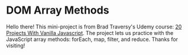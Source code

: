 # DOM Array Methods

Hello there! This mini-project is from Brad Traversy's Udemy course: [20 Projects With Vanilla Javascript](https://www.udemy.com/course/web-projects-with-vanilla-javascript/). The project lets us practice with
the JavaScript array methods: forEach, map, filter, and reduce. Thanks for visiting!